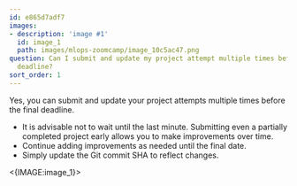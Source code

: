 ```yaml
---
id: e865d7adf7
images:
- description: 'image #1'
  id: image_1
  path: images/mlops-zoomcamp/image_10c5ac47.png
question: Can I submit and update my project attempt multiple times before the final
  deadline?
sort_order: 1
---
```


Yes, you can submit and update your project attempts multiple times before the final deadline.

- It is advisable not to wait until the last minute. Submitting even a partially completed project early allows you to make improvements over time.
- Continue adding improvements as needed until the final date.
- Simply update the Git commit SHA to reflect changes.

<{IMAGE:image_1}>
